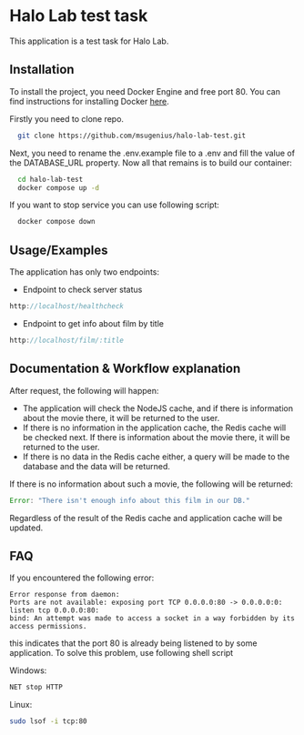 # Halo Lab test task

This application is a test task for Halo Lab.


## Installation

To install the project, you need Docker Engine and free port 80. You can find instructions for installing Docker [here](https://docs.docker.com/get-docker/).

Firstly you need to clone repo.
```bash
  git clone https://github.com/msugenius/halo-lab-test.git
```

Next, you need to rename the .env.example file to a .env and fill the value of the DATABASE_URL property. Now all that remains is to build our container:
```bash
  cd halo-lab-test 
  docker compose up -d
```

If you want to stop service you can use following script:
```bash
  docker compose down
```

## Usage/Examples
The application has only two endpoints:

- Endpoint to check server status
```javascript
http://localhost/healthcheck
``` 
- Endpoint to get info about film by title
```javascript
http://localhost/film/:title
``` 

## Documentation & Workflow explanation

After request, the following will happen:

- The application will check the NodeJS cache, and if there is information about the movie there, it will be returned to the user.
- If there is no information in the application cache, the Redis cache will be checked next. If there is information about the movie there, it will be returned to the user.
- If there is no data in the Redis cache either, a query will be made to the database and the data will be returned.

If there is no information about such a movie, the following will be returned:
```javascript
Error: "There isn't enough info about this film in our DB."
```
Regardless of the result of the Redis cache and application cache will be updated.

## FAQ
If you encountered the following error:

```error
Error response from daemon: 
Ports are not available: exposing port TCP 0.0.0.0:80 -> 0.0.0.0:0: listen tcp 0.0.0.0:80:
bind: An attempt was made to access a socket in a way forbidden by its access permissions.
```
this indicates that the port 80 is already being listened to by some application. To solve this problem, use following shell script

Windows:
```bash
NET stop HTTP
```
Linux:
```bash
sudo lsof -i tcp:80
```
